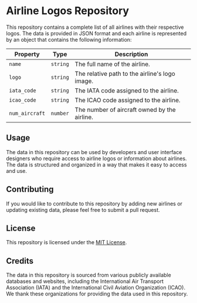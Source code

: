 # Airline Logos Repository

This repository contains a complete list of all airlines with their respective logos. The data is provided in JSON format and each airline is represented by an object that contains the following information:

| Property     | Type    | Description                                                  |
|--------------|---------|--------------------------------------------------------------|
| `name`         | `string` | The full name of the airline.                             |
| `logo`         | `string` | The relative path to the airline's logo image.            |
| `iata_code`    | `string` | The IATA code assigned to the airline.                    |
| `icao_code`    | `string` | The ICAO code assigned to the airline.                    |
| `num_aircraft` | `number` | The number of aircraft owned by the airline.              |


## Usage

The data in this repository can be used by developers and user interface designers who require access to airline logos or information about airlines. The data is structured and organized in a way that makes it easy to access and use.

## Contributing

If you would like to contribute to this repository by adding new airlines or updating existing data, please feel free to submit a pull request.

## License

This repository is licensed under the [MIT License](https://opensource.org/licenses/MIT).

## Credits

The data in this repository is sourced from various publicly available databases and websites, including the International Air Transport Association (IATA) and the International Civil Aviation Organization (ICAO). We thank these organizations for providing the data used in this repository.